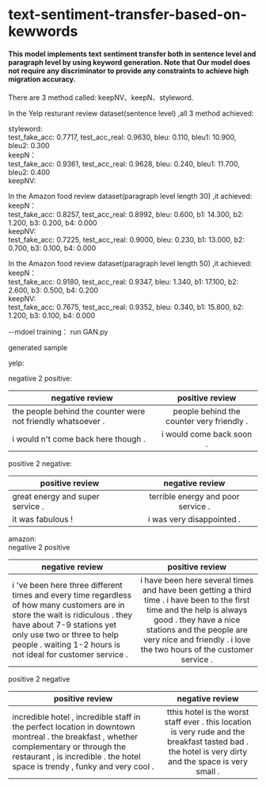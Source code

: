 # text-sentiment-transfer-based-on-kewwords

#### This model implements text sentiment transfer both in sentence level and paragraph level by using keyword generation. Note that Our model does not require any discriminator to provide any constraints to achieve high migration accuracy. 
There are 3 method called: keepNV、keepN、styleword.

In the Yelp resturant review dataset(sentence level) ,all 3 method achieved:

styleword:\
test_fake_acc: 0.7717, test_acc_real: 0.9630, bleu: 0.110, bleu1: 10.900, bleu2: 0.300\
keepN：\
test_fake_acc: 0.9361, test_acc_real: 0.9628, bleu: 0.240, bleu1: 11.700, bleu2: 0.400\
keepNV:


In the Amazon food review dataset(paragraph level length 30) ,it achieved:\
keepN：\
test_fake_acc: 0.8257, test_acc_real: 0.8992, bleu: 0.600, b1: 14.300, b2: 1.200, b3: 0.200, b4: 0.000\
keepNV:\
test_fake_acc: 0.7225, test_acc_real: 0.9000, bleu: 0.230, b1: 13.000, b2: 0.700, b3: 0.100, b4: 0.000

In the Amazon food review dataset(paragraph level length 50) ,it achieved:\
keepN：\
test_fake_acc: 0.9180, test_acc_real: 0.9347, bleu: 1.340, b1: 17.100, b2: 2.600, b3: 0.500, b4: 0.200\
keepNV:\
test_fake_acc: 0.7675, test_acc_real: 0.9352, bleu: 0.340, b1: 15.800, b2: 1.200, b3: 0.100, b4: 0.000



--mdoel training：
run GAN.py


generated sample

yelp:

negative 2 positive:

| negative review      | positive review     | 
| ---------- | :-----------:  | 
| the people behind the counter were not friendly whatsoever .      | people behind the counter very friendly .     | 
| i would n't come back here though .       | i would come back soon .      | 

           
positive 2 negative:

| positive review      | negative review     | 
| ---------- | :-----------:  | 
| great energy and super service .      |terrible energy and poor service .      | 
| it was fabulous !        |i was very disappointed .     | 
                                                                                      

amazon:\
negative 2 positive

| negative review      | positive review     | 
| ---------- | :-----------:  | 
| i 've been here three different times and every time regardless of how many customers are in store the wait is ridiculous . they have about 7-9 stations yet only use two or three to help people . waiting 1-2 hours is not ideal for customer service .      | i have been here several times and have been getting a third time . i have been to the first time and the help is always good . they have a nice stations and the people are very nice and friendly . i love the two hours of the customer service . | 

positive 2 negative

| positive review      | negative review     | 
| ---------- | :-----------:  | 
| incredible hotel , incredible staff in the perfect location in downtown montreal . the breakfast , whether complementary or through the restaurant , is incredible . the hotel space is trendy , funky and very cool .      |tthis hotel is the worst staff ever . this location is very rude and the breakfast tasted bad . the hotel is very dirty and the space is very small .      | 
